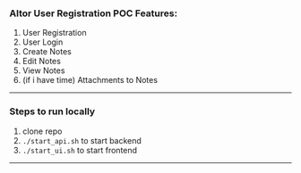 ### Altor User Registration POC Features:

1. User Registration
2. User Login
3. Create Notes
4. Edit Notes
5. View Notes
6. (if i have time) Attachments to Notes

---


### Steps to run locally


1. clone repo
2. `./start_api.sh` to start backend
3. `./start_ui.sh` to start frontend

---
